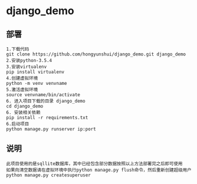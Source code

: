 # django_demo


## 部署
    1.下载代码
    git clone https://github.com/hongyunshui/django_demo.git django_demo
    2.安装python-3.5.4
    3.安装virtualenv
    pip install virtualenv
    4.创建虚拟环境
    python -m venv venvname
    5.激活虚拟环境
    source venvname/bin/activate
    6. 进入项目下载的目录 django_demo
    cd django_demo
    6. 安装相关依赖
    pip install -r requirements.txt
    6.启动项目
    python manage.py runserver ip:port

## 说明
    此项目使用的是sqllite数据库，其中已经包含部分数据按照以上方法部署完之后即可使用
    如果向清空数据请在虚拟环境中执行python manage.py flush命令，然后重新创建超级用户python manage.py createsuperuser

